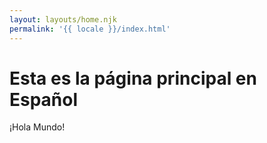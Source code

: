 ```yaml
---
layout: layouts/home.njk
permalink: '{{ locale }}/index.html'
---
```


# Esta es la página principal en Español

¡Hola Mundo!
